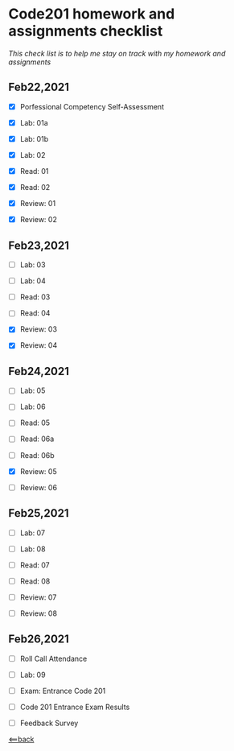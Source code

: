 # **Code201 homework and assignments checklist**
*This check list is to help me stay on track with my homework and assignments*

## **Feb22,2021**

- [X] Porfessional Competency Self-Assessment
- [X] Lab: 01a
- [X] Lab: 01b
- [X] Lab: 02
- [X] Read: 01
- [X] Read: 02
- [X] Review: 01
- [X] Review: 02


## **Feb23,2021**

- [ ] Lab: 03
- [ ] Lab: 04
- [ ] Read: 03
- [ ] Read: 04
- [X] Review: 03
- [X] Review: 04


## **Feb24,2021**

- [ ] Lab: 05
- [ ] Lab: 06
- [ ] Read: 05
- [ ] Read: 06a
- [ ] Read: 06b
- [X] Review: 05
- [ ] Review: 06


## **Feb25,2021**

- [ ] Lab: 07
- [ ] Lab: 08
- [ ] Read: 07
- [ ] Read: 08
- [ ] Review: 07
- [ ] Review: 08


## **Feb26,2021**

- [ ] Roll Call Attendance
- [ ] Lab: 09
- [ ] Exam: Entrance Code 201
- [ ] Code 201 Entrance Exam Results
- [ ] Feedback Survey




[<==back](README.md)
